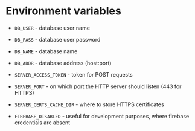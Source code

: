 # Environment variables

- `DB_USER` - database user name
- `DB_PASS` - database user password
- `DB_NAME` - database name
- `DB_ADDR` - database address (host:port)

- `SERVER_ACCESS_TOKEN` - token for POST requests
- `SERVER_PORT` - on which port the HTTP server should listen (443 for HTTPS)
- `SERVER_CERTS_CACHE_DIR` - where to store HTTPS certificates

- `FIREBASE_DISABLED` - useful for development purposes, where firebase credentials are absent
